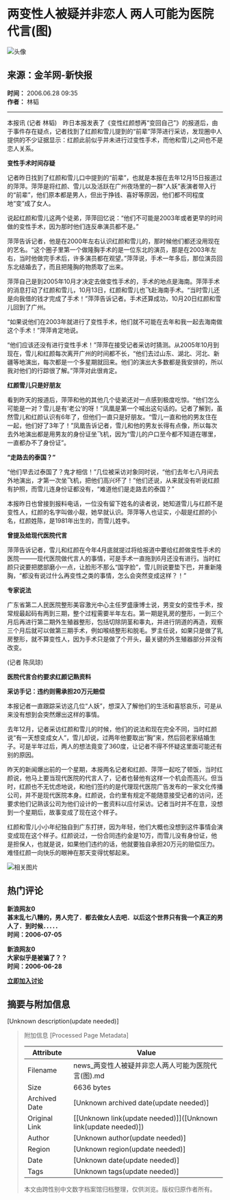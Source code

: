 # 两变性人被疑并非恋人 两人可能为医院代言(图)

![头像](//n.sinaimg.cn/default/622af858/20181010/default_avatar.jpg)

## 来源：金羊网-新快报
**时间：** 2006.06.28 09:35  
**作者：** 林韬

---

本报讯 (记者 林韬)　昨日本报发表了《变性红颜想再“变回自己”》的报道后，由于事件存在疑点，记者找到了红颜和雪儿提到的“前辈”萍萍进行采访，发现圈中人提供的不少证据显示：红颜此前似乎并未进行过变性手术，而他和雪儿之间也不是恋人关系。

**变性手术时间存疑**

记者昨日找到了红颜和雪儿口中提到的“前辈”，也就是本报在去年12月15日报道过的萍萍。萍萍是将红颜、雪儿以及活跃在广州夜场里的一群“人妖”表演者带入行的“前辈”，他们原本都是男人，但出于挣钱、喜好等原因，他们都不同程度地“变”成了女人。

说起红颜和雪儿这两个徒弟，萍萍回忆说：“他们不可能是2003年或者更早的时间做的变性手术，因为那时他们连反串演员都不是。”

萍萍告诉记者，他是在2000年左右认识红颜和雪儿的，那时候他们都还没用现在的艺名。“这个圈子里第一个做隆胸手术的是一位东北的演员，那是在2003年左右，当时他做完手术后，许多演员都在观望。”萍萍说，手术一年多后，那位演员回东北结婚去了，而且把隆胸的物质取了出来。

萍萍自己是到2005年10月才决定去做变性手术的，手术的地点是海南。萍萍手术的消息打动了红颜和雪儿，10月13日，红颜和雪儿也飞赴海南手术。“当时雪儿还是向我借的钱才完成了手术！”萍萍告诉记者。手术还算成功，10月20日红颜和雪儿回到了广州。

“如果说他们在2003年就进行了变性手术，他们就不可能在去年和我一起去海南做这个手术！”萍萍肯定地说。

“他们应该还没有进行变性手术！”萍萍在接受记者采访时猜测。从2005年10月到现在，雪儿和红颜每次离开广州的时间都不长，“他们去过山东、湖北、河北、新疆等地演出，每次都是一个多星期就回来。他们的演出大多数都是我安排的，所以我对他们的行踪很了解。”萍萍对此很肯定。

**红颜雪儿只是好朋友**

看到昨天的报道后，萍萍和他的其他几个徒弟还对一点感到极度吃惊。“他们怎么可能是一对？雪儿是有‘老公’的呀！”凤凰是第一个喊出这句话的。记者了解到，虽然雪儿和红颜认识有6年了，但他们一直只是好朋友。“雪儿一直和他的男友住在一起，他们好了3年了！”凤凰告诉记者，雪儿和他的男友长得有点像，所以每次去外地演出都是用男友的身份证坐飞机，因为“雪儿的户口至今都不知道在哪里，一直都办不了身份证”。

**“走路去的泰国？”**

“他们早去过泰国了？鬼才相信！”几位被采访对象同时说，“他们去年七八月间去外地演出，才第一次坐飞机，把他们高兴坏了！”他们还说，从来就没有听说红颜有护照，而雪儿连身份证都没有，“难道他们是走路去的泰国？”

本报昨日也曾接到报料电话，一位没有留下姓名的读者说，她知道雪儿与红颜不是变性人，红颜的名字叫做小靓，她早就认识。萍萍等人也证实，小靓是红颜的小名，红颜姓陈，是1981年出生的，而雪儿姓李。

**曾提及给现代医院代言**

萍萍告诉记者，雪儿和红颜在今年4月底就提过将给报道中要给红颜做变性手术的医院———现代医院做代言人的事情，可是手术一直拖到6月还没有进行。当时红颜只说要把腮部磨小一点，让脸形不那么“国字脸”，雪儿则说要垫下巴，并重新隆胸，“都没有说过什么再变性之类的事情，怎么会突然变成这样？！”

**专家说法**

广东省第二人民医院整形美容激光中心主任罗盛康博士说，男变女的变性手术，按常规最起码有两到三期，整个过程需要半年左右。第一期是乳房的整形，一到三个月后再进行第二期外生殖器整形，包括切除阴茎和睾丸，并进行阴道的再造，观察三个月后就可以做第三期手术，例如喉结整形和脱毛。罗主任说，如果只是做了乳房整形，就不算变性人，因为手术只是做了个开头，最关键的外生殖器部分并没有改变。

(记者 陈凤琼)

**医院代言合约要求红颜记熟资料**

**采访手记：违约则需承担20万元赔偿**

本报记者一直跟踪采访这几位“人妖”，想深入了解他们的生活和喜怒哀乐，可是从来没有想到会突然爆出这样的事情。

去年12月，记者采访红颜和雪儿的时候，他们的说法和现在完全不同，当时红颜说“有一天想变成女人”，雪儿却说，过两年他要取出“胸”来，然后回老家结婚生子。可是半年过后，两人的想法竟变了360度，让记者不得不怀疑这里面可能还有别的原因。

昨天的新闻爆出前的一个星期，本报两名记者和红颜、萍萍一起吃了顿饭，当时红颜说，他马上要当现代医院的代言人了，记者也替他有这样一个机会而高兴。但当时，红颜也不无忧虑地说，和他们签约的是代理现代医院广告发布的一家文化传播公司，并不是现代医院本身。红颜说，合约里有规定不能随意接受记者的访问，还要求他们记熟该公司为他们设计的一套资料以应付采访。记者当时并不在意，没想到一个星期后，故事变成了现在这个样子。

红颜和雪儿小小年纪独自到广东打拼，因为年轻，他们大概也没想到这件事情会演变成现在这个样子。红颜说过，一份合同违约金是10万，而雪儿没有身份证，他是担保人，也就是说，如果他们违约的话，他就要独自承担20万元的赔偿压力。难怪红颜一向快乐的眼神在那天变得忧郁起来。

![相关图片](//n.sinaimg.cn/default/2fb77759/20151125/320X320.png)

## 热门评论
**新浪网友0**  
**甚末乱七八糟的，男人完了．都去做女人去吧．以后这个世界只有我一个真正的男人了．到时候．．．．．**  
**时间：2006-07-05**  

**新浪网友0**  
**大家似乎是被骗了？？**  
**时间：2006-06-28**  

**[立即加入讨论](javascript:void(0))**

## 摘要与附加信息

<!-- tcd_abstract -->
[Unknown description(update needed)]
<!-- tcd_abstract_end -->

> 附加信息 [Processed Page Metadata]
>
> | Attribute       | Value                                  |
> |-----------------|----------------------------------------|
> | Filename        | news_两变性人被疑并非恋人两人可能为医院代言(图).md                             |
> | Size            | 6636 bytes                           |
> | Archived Date   | [Unknown archived date(update needed)]                             |
> | Original Link   | [[Unknown link(update needed)]]([Unknown link(update needed)])                       |
> | Author          | [Unknown author(update needed)]                               |
> | Region          | [Unknown region(update needed)]                               |
> | Date            | [Unknown date(update needed)]                                 |
> | Tags            | [Unknown tags(update needed)]                                 |
>
> 本文由跨性别中文数字档案馆归档整理，仅供浏览。版权归原作者所有。
>